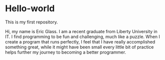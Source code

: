 # Hello-world
This is my first repository.

Hi, my name is Eric Glass.  I am a recent graduate from Liberty University in IT.  I find programming to be fun and challenging, much like a puzzle.  When I create a program that runs perfectly, I feel that I have really accomplished something great, while it might have been small every little bit of practice helps further my journey to becoming a better programmer.
